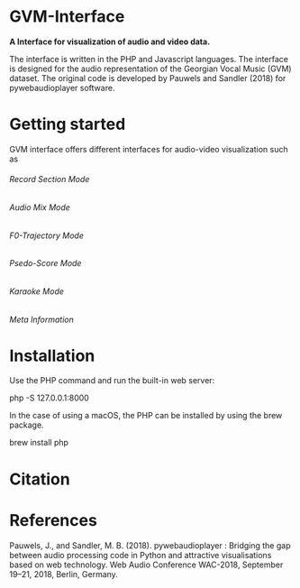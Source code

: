 # GVM-Interface
**A Interface for visualization of audio and video data.**

The interface is written in the PHP and Javascript languages. The interface is designed for the audio representation of the Georgian Vocal Music (GVM) dataset. The original code is developed by Pauwels and Sandler (2018) for pywebaudioplayer software.

# Getting started
GVM interface offers different interfaces for audio-video visualization such as

###### Record Section Mode


###### Audio Mix Mode

###### F0-Trajectory Mode

###### Psedo-Score Mode

###### Karaoke Mode

###### Meta Information

# Installation
Use the PHP command and run the built-in web server:

php -S 127.0.0.1:8000

In the case of using a macOS, the PHP can be installed by using the brew package.

brew install php

# Citation

# References

Pauwels, J., and Sandler, M. B. (2018). pywebaudioplayer : Bridging the gap between audio processing code in Python and attractive visualisations based on web technology. Web Audio Conference WAC-2018, September 19–21, 2018, Berlin, Germany.



